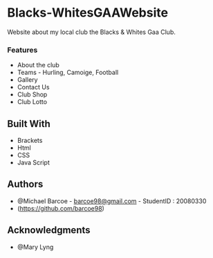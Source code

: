 # Blacks-WhitesGAAWebsite

Website about my local club the Blacks & Whites Gaa Club.

### Features
* About the club
* Teams - Hurling, Camoige, Football
* Gallery
* Contact Us
* Club Shop
* Club Lotto

## Built With

* Brackets
* Html
* CSS
* Java Script 

## Authors

* @Michael Barcoe - barcoe98@gmail.com - StudentID : 20080330
* (https://github.com/barcoe98)

## Acknowledgments

* @Mary Lyng
